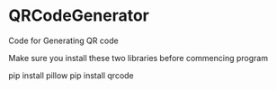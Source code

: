 # QRCodeGenerator
Code for Generating QR code 



Make sure you install these two libraries before commencing program

pip install pillow
pip install qrcode
